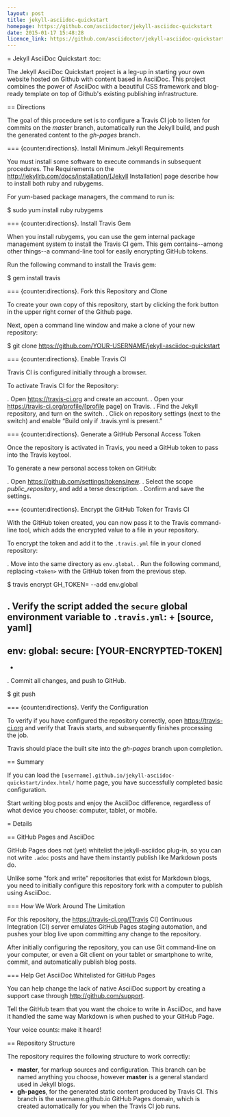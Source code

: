 ```yaml
---
layout: post
title: jekyll-asciidoc-quickstart
homepage: https://github.com/asciidoctor/jekyll-asciidoc-quickstart
date: 2015-01-17 15:48:28
licence_link: https://github.com/asciidoctor/jekyll-asciidoc-quickstart/blob/master/LICENSE
---
```

= Jekyll AsciiDoc Quickstart
:toc:

The Jekyll AsciiDoc Quickstart project is a leg-up in starting your own website hosted on Github with content based in AsciiDoc.  This project combines the power of AsciiDoc with a beautiful CSS framework and blog-ready template on top of Github's existing publishing infrastructure.

== Directions

The goal of this procedure set is to configure a Travis CI job to listen for commits on the _master_ branch, automatically run the Jekyll build, and push the generated content to the _gh-pages_ branch.

=== {counter:directions}. Install Minimum Jekyll Requirements

You must install some software to execute commands in subsequent procedures. The Requirements on the http://jekyllrb.com/docs/installation/[Jekyll Installation] page describe how to install both ruby and rubygems.

For yum-based package managers, the command to run is:

  $ sudo yum install ruby rubygems

=== {counter:directions}. Install Travis Gem

When you install rubygems, you can use the gem internal package management system to install the Travis CI gem. This gem contains--among other things--a command-line tool for easily encrypting GitHub tokens.

Run the following command to install the Travis gem:

  $ gem install travis

=== {counter:directions}. Fork this Repository and Clone

To create your own copy of this repository, start by clicking the fork button in the upper right corner of the Github page.

Next, open a command line window and make a clone of your new repository:

  $ git clone https://github.com/YOUR-USERNAME/jekyll-asciidoc-quickstart

=== {counter:directions}. Enable Travis CI

Travis CI is configured initially through a browser.

To activate Travis CI for the Repository:

. Open https://travis-ci.org and create an account.
. Open your https://travis-ci.org/profile/[profile page] on Travis.
. Find the Jekyll repository, and turn on the switch.
. Click on repository settings (next to the switch) and enable “Build only if .travis.yml is present.”

=== {counter:directions}. Generate a GitHub Personal Access Token

Once the repository is activated in Travis, you need a GitHub token to pass into the Travis keytool.

To generate a new personal access token on GitHub:

. Open https://github.com/settings/tokens/new.
. Select the scope _public_repository_, and add a terse description.
. Confirm and save the settings.

=== {counter:directions}. Encrypt the GitHub Token for Travis CI

With the GitHub token created, you can now pass it to the Travis command-line tool, which adds the encrypted value to a file in your repository.

To encrypt the token and add it to the `.travis.yml` file in your cloned repository:

. Move into the same directory as `env.global`.
. Run the following command, replacing `<token>` with the GitHub token from the previous step.

  $ travis encrypt GH_TOKEN=<token> --add env.global

. Verify the script added the `secure` global environment variable to `.travis.yml`:
+
[source, yaml]
----
env:
  global:
    secure: [YOUR-ENCRYPTED-TOKEN]
----
+
. Commit all changes, and push to GitHub.

  $ git push

=== {counter:directions}. Verify the Configuration

To verify if you have configured the repository correctly, open https://travis-ci.org and verify that Travis starts, and subsequently finishes processing the job.

Travis should place the built site into the _gh-pages_ branch upon completion.

== Summary

If you can load the `[username].github.io/jekyll-asciidoc-quickstart/index.html/` home page, you have successfully completed basic configuration.

Start writing blog posts and enjoy the AsciiDoc difference, regardless of what device you choose: computer, tablet, or mobile.

= Details

== GitHub Pages and AsciiDoc

GitHub Pages does not (yet) whitelist the jekyll-asciidoc plug-in, so you can not write `.adoc` posts and have them instantly publish like Markdown posts do.

Unlike some "fork and write" repositories that exist for Markdown blogs, you need to initially configure this repository fork with a computer to publish using AsciiDoc.

=== How We Work Around The Limitation

For this repository, the https://travis-ci.org/[Travis CI] Continuous Integration (CI) server emulates GitHub Pages staging automation, and pushes your blog live upon committing any change to the repository.

After initially configuring the repository, you can use Git command-line on your computer, or even a Git client on your tablet or smartphone to write, commit, and automatically publish blog posts.

=== Help Get AsciiDoc Whitelisted for GitHub Pages

You can help change the lack of native AsciiDoc support by creating a support case through http://github.com/support.

Tell the GitHub team that you want the choice to write in AsciiDoc, and have it handled the same way Markdown is when pushed to your GitHub Page.

Your voice counts: make it heard!

== Repository Structure

The repository requires the following structure to work correctly:

* **master**, for markup sources and configuration. This branch can be named anything you choose, however **master** is a general standard used in Jekyll blogs.
* **gh-pages**, for the generated static content produced by Travis CI. This branch is the username.github.io GitHub Pages domain, which is created automatically for you when the Travis CI job runs.

